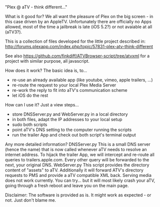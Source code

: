 "Plex @ aTV - think different..."

What is it good for?
We all want the pleasure of Plex on the big screen - in this case driven by an AppleTV.
Unfortunately there are officially no Apps allowed, most of the time a jailbreak is late (iOS 5.2?) or not avaiable at all (aTV3?).

This is a collection of files developed for the little project described in:
http://forums.plexapp.com/index.php/topic/57831-plex-atv-think-different

See also https://github.com/finkdiff/ATVBrowser-script/tree/atvxml for a project with similar purpose, all javascript.


How does it work?
The basic idea is, to...
- re-use an already available app (like youtube, vimeo, apple trailers, ...)
- re-route the request to your local Plex Media Server
- re-work the reply to fit into aTV's communication scheme
- let iOS do the rest


How can I use it?
Just a view steps...
- store DNSServer.py and WebServer.py in a local directory
- in both files, adapt the IP addresses to your local setup
- sudo both scripts
- point aTV's DNS setting to the computer running the scripts
- run the trailer App and check out both script's terminal output


Any more detailed information?
DNSServer.py
This is a small DNS server (hence the name) that is now called whenever aTV needs to resolve an internet address. To hijack the trailer App, we will intercept and re-route all queries to trailers.apple.com. Every other query will be forwarded to the next, your original DNS.
WebServer.py
This script provides the directory content of "assets" to aTV. Additionally it will forward ATV's directory requests to PMS and provide a aTV compatible XML back.
Serving media does not work currently. You can try... but it will most likely crash your aTV, going through a fresh reboot and leave you on the main page.


Disclaimer:
The software is provided as is. It might work as expected - or not. Just don't blame me.
